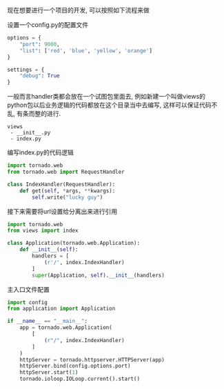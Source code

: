 
现在想要进行一个项目的开发, 可以按照如下流程来做

设置一个config.py的配置文件
```config.py
options = {
    "port": 9000,
    "list": ['red', 'blue', 'yellow', 'orange']
}

settings = {
    "debug": True
}
```

一般而言handler类都会放在一个试图包里面去, 例如新建一个叫做views的python包以后业务逻辑的代码都放在这个目录当中去编写, 这样可以保证代码不乱, 有条而整的进行.

```package
views
 - __init__.py
 - index.py
```

编写index.py的代码逻辑

```python
import tornado.web
from tornado.web import RequestHandler

class IndexHandler(RequestHandler):
    def get(self, *args, **kwargs):
        self.write("lucky guy")
```

接下来需要将url设置给分离出来进行引用
```python
import tornado.web
from views import index

class Application(tornado.web.Application):
    def __init__(self):
        handlers = [
            (r'/', index.IndexHandler)
        ]
        super(Application, self).__init__(handlers)
```

主入口文件配置
```python
import config
from application import Application

if __name__ == "__main__":
    app = tornado.web.Application(
        [
            (r"/", index.IndexHandler)
        ]
    )
    httpServer = tornado.httpserver.HTTPServer(app)
    httpServer.bind(config.options.port)
    httpServer.start(1)
    tornado.ioloop.IOLoop.current().start()
```
